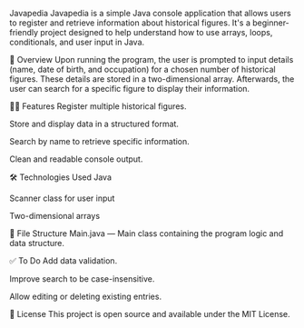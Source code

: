 Javapedia
Javapedia is a simple Java console application that allows users to register and retrieve information about historical figures. It's a beginner-friendly project designed to help understand how to use arrays, loops, conditionals, and user input in Java.

📜 Overview
Upon running the program, the user is prompted to input details (name, date of birth, and occupation) for a chosen number of historical figures. These details are stored in a two-dimensional array. Afterwards, the user can search for a specific figure to display their information.

🧑‍🏫 Features
Register multiple historical figures.

Store and display data in a structured format.

Search by name to retrieve specific information.

Clean and readable console output.

🛠 Technologies Used
Java

Scanner class for user input

Two-dimensional arrays

📁 File Structure
Main.java — Main class containing the program logic and data structure.

✅ To Do
Add data validation.

Improve search to be case-insensitive.

Allow editing or deleting existing entries.

📝 License
This project is open source and available under the MIT License.

